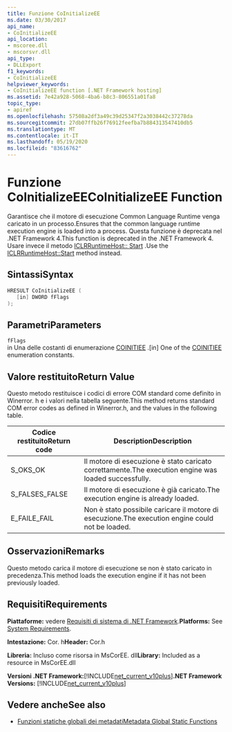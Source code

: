 ```yaml
---
title: Funzione CoInitializeEE
ms.date: 03/30/2017
api_name:
- CoInitializeEE
api_location:
- mscoree.dll
- mscorsvr.dll
api_type:
- DLLExport
f1_keywords:
- CoInitializeEE
helpviewer_keywords:
- CoInitializeEE function [.NET Framework hosting]
ms.assetid: 7e42a928-5068-4ba6-b8c3-806551a01fa8
topic_type:
- apiref
ms.openlocfilehash: 57508a2df3a49c39d25347f2a3038442c37278da
ms.sourcegitcommit: 27db07ffb26f76912feefba7b884313547410db5
ms.translationtype: MT
ms.contentlocale: it-IT
ms.lasthandoff: 05/19/2020
ms.locfileid: "83616762"
---
```

# <a name="coinitializeee-function"></a><span data-ttu-id="92506-102">Funzione CoInitializeEE</span><span class="sxs-lookup"><span data-stu-id="92506-102">CoInitializeEE Function</span></span>
<span data-ttu-id="92506-103">Garantisce che il motore di esecuzione Common Language Runtime venga caricato in un processo.</span><span class="sxs-lookup"><span data-stu-id="92506-103">Ensures that the common language runtime execution engine is loaded into a process.</span></span> <span data-ttu-id="92506-104">Questa funzione è deprecata nel .NET Framework 4.</span><span class="sxs-lookup"><span data-stu-id="92506-104">This function is deprecated in the .NET Framework 4.</span></span> <span data-ttu-id="92506-105">Usare invece il metodo [ICLRRuntimeHost:: Start](iclrruntimehost-start-method.md) .</span><span class="sxs-lookup"><span data-stu-id="92506-105">Use the [ICLRRuntimeHost::Start](iclrruntimehost-start-method.md) method instead.</span></span>  
  
## <a name="syntax"></a><span data-ttu-id="92506-106">Sintassi</span><span class="sxs-lookup"><span data-stu-id="92506-106">Syntax</span></span>  
  
```cpp  
HRESULT CoInitializeEE (  
   [in] DWORD fFlags  
);  
```  
  
## <a name="parameters"></a><span data-ttu-id="92506-107">Parametri</span><span class="sxs-lookup"><span data-stu-id="92506-107">Parameters</span></span>  
 `fFlags`  
 <span data-ttu-id="92506-108">in Una delle costanti di enumerazione [COINITIEE](../metadata/coinitiee-enumeration.md) .</span><span class="sxs-lookup"><span data-stu-id="92506-108">[in] One of the [COINITIEE](../metadata/coinitiee-enumeration.md) enumeration constants.</span></span>  
  
## <a name="return-value"></a><span data-ttu-id="92506-109">Valore restituito</span><span class="sxs-lookup"><span data-stu-id="92506-109">Return Value</span></span>  
 <span data-ttu-id="92506-110">Questo metodo restituisce i codici di errore COM standard come definito in Winerror. h e i valori nella tabella seguente.</span><span class="sxs-lookup"><span data-stu-id="92506-110">This method returns standard COM error codes as defined in Winerror.h, and the values in the following table.</span></span>  
  
|<span data-ttu-id="92506-111">Codice restituito</span><span class="sxs-lookup"><span data-stu-id="92506-111">Return code</span></span>|<span data-ttu-id="92506-112">Description</span><span class="sxs-lookup"><span data-stu-id="92506-112">Description</span></span>|  
|-----------------|-----------------|  
|<span data-ttu-id="92506-113">S_OK</span><span class="sxs-lookup"><span data-stu-id="92506-113">S_OK</span></span>|<span data-ttu-id="92506-114">Il motore di esecuzione è stato caricato correttamente.</span><span class="sxs-lookup"><span data-stu-id="92506-114">The execution engine was loaded successfully.</span></span>|  
|<span data-ttu-id="92506-115">S_FALSE</span><span class="sxs-lookup"><span data-stu-id="92506-115">S_FALSE</span></span>|<span data-ttu-id="92506-116">Il motore di esecuzione è già caricato.</span><span class="sxs-lookup"><span data-stu-id="92506-116">The execution engine is already loaded.</span></span>|  
|<span data-ttu-id="92506-117">E_FAIL</span><span class="sxs-lookup"><span data-stu-id="92506-117">E_FAIL</span></span>|<span data-ttu-id="92506-118">Non è stato possibile caricare il motore di esecuzione.</span><span class="sxs-lookup"><span data-stu-id="92506-118">The execution engine could not be loaded.</span></span>|  
  
## <a name="remarks"></a><span data-ttu-id="92506-119">Osservazioni</span><span class="sxs-lookup"><span data-stu-id="92506-119">Remarks</span></span>  
 <span data-ttu-id="92506-120">Questo metodo carica il motore di esecuzione se non è stato caricato in precedenza.</span><span class="sxs-lookup"><span data-stu-id="92506-120">This method loads the execution engine if it has not been previously loaded.</span></span>  
  
## <a name="requirements"></a><span data-ttu-id="92506-121">Requisiti</span><span class="sxs-lookup"><span data-stu-id="92506-121">Requirements</span></span>  
 <span data-ttu-id="92506-122">**Piattaforme:** vedere [Requisiti di sistema di .NET Framework](../../get-started/system-requirements.md).</span><span class="sxs-lookup"><span data-stu-id="92506-122">**Platforms:** See [System Requirements](../../get-started/system-requirements.md).</span></span>  
  
 <span data-ttu-id="92506-123">**Intestazione:** Cor. h</span><span class="sxs-lookup"><span data-stu-id="92506-123">**Header:** Cor.h</span></span>  
  
 <span data-ttu-id="92506-124">**Libreria:** Incluso come risorsa in MsCorEE. dll</span><span class="sxs-lookup"><span data-stu-id="92506-124">**Library:** Included as a resource in MsCorEE.dll</span></span>  
  
 <span data-ttu-id="92506-125">**Versioni .NET Framework:**[!INCLUDE[net_current_v10plus](../../../../includes/net-current-v10plus-md.md)]</span><span class="sxs-lookup"><span data-stu-id="92506-125">**.NET Framework Versions:** [!INCLUDE[net_current_v10plus](../../../../includes/net-current-v10plus-md.md)]</span></span>  
  
## <a name="see-also"></a><span data-ttu-id="92506-126">Vedere anche</span><span class="sxs-lookup"><span data-stu-id="92506-126">See also</span></span>

- [<span data-ttu-id="92506-127">Funzioni statiche globali dei metadati</span><span class="sxs-lookup"><span data-stu-id="92506-127">Metadata Global Static Functions</span></span>](../metadata/metadata-global-static-functions.md)
